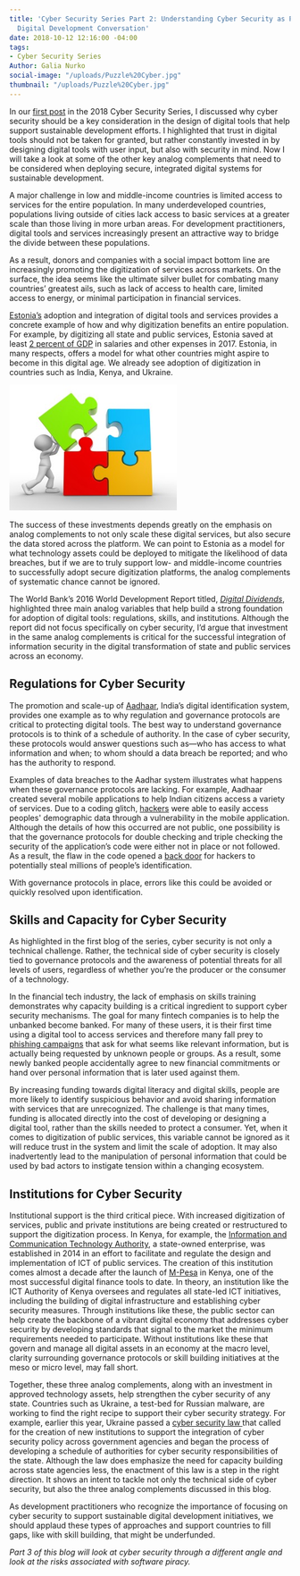 ```yaml
---
title: 'Cyber Security Series Part 2: Understanding Cyber Security as Part of the
  Digital Development Conversation'
date: 2018-10-12 12:16:00 -04:00
tags:
- Cyber Security Series
Author: Galia Nurko
social-image: "/uploads/Puzzle%20Cyber.jpg"
thumbnail: "/uploads/Puzzle%20Cyber.jpg"
---
```


In our [first post](https://dai-global-digital.com/cybersecurity-series-part-1-trust-is-why-cyber-security-matters-to-digital-development.html?utm_source=related-box) in the 2018 Cyber Security Series, I discussed why cyber security should be a key consideration in the design of digital tools that help support sustainable development efforts. I highlighted that trust in digital tools should not be taken for granted, but rather constantly invested in by designing digital tools with user input, but also with security in mind. Now I will take a look at some of the other key analog complements that need to be considered when deploying secure, integrated digital systems for sustainable development.

<!--more-->

A major challenge in low and middle-income countries is limited access to services for the entire population. In many underdeveloped countries, populations living outside of cities lack access to basic services at a greater scale than those living in more urban areas. For development practitioners, digital tools and services increasingly present an attractive way to bridge the divide between these populations.

As a result, donors and companies with a social impact bottom line are increasingly promoting the digitization of services across markets. On the surface, the idea seems like the ultimate silver bullet for combating many countries’ greatest ails, such as lack of access to health care, limited access to energy, or minimal participation in financial services.

[Estonia’s](https://www.newyorker.com/magazine/2017/12/18/estonia-the-digital-republic) adoption and integration of digital tools and services provides a concrete example of how and why digitization benefits an entire population. For example, by digitizing all state and public services, Estonia saved at least [2 percent of GDP](https://www.newyorker.com/magazine/2017/12/18/estonia-the-digital-republic) in salaries and other expenses in 2017. Estonia, in many respects, offers a model for what other countries might aspire to become in this digital age. We already see adoption of digitization in countries such as India, Kenya, and Ukraine.

![Puzzle Cyber.jpg](/uploads/Puzzle%20Cyber.jpg)

The success of these investments depends greatly on the emphasis on analog complements to not only scale these digital services, but also secure the data stored across the platform. We can point to Estonia as a model for what technology assets could be deployed to mitigate the likelihood of data breaches, but if we are to truly support low- and middle-income countries to successfully adopt secure digitization platforms, the analog complements of systematic chance cannot be ignored.

The World Bank’s 2016 World Development Report titled, *[Digital Dividends](http://documents.worldbank.org/curated/en/896971468194972881/pdf/102725-PUB-Replacement-PUBLIC.pdf)*, highlighted three main analog variables that help build a strong foundation for adoption of digital tools: regulations, skills, and institutions. Although the report did not focus specifically on cyber security, I’d argue that investment in the same analog complements is critical for the successful integration of information security in the digital transformation of state and public services across an economy.

## Regulations for Cyber Security

The promotion and scale-up of [Aadhaar](https://uidai.gov.in/about-uidai/about-uidai.html), India’s digital identification system, provides one example as to why regulation and governance protocols are critical to protecting digital tools. The best way to understand governance protocols is to think of a schedule of authority. In the case of cyber security, these protocols would answer questions such as—who has access to what information and when; to whom should a data breach be reported; and who has the authority to respond.

Examples of data breaches to the Aadhar system illustrates what happens when these governance protocols are lacking. For example, Aadhaar created several mobile applications to help Indian citizens access a variety of services. Due to a coding glitch, [hackers](https://www.firstpost.com/tech/news-analysis/aadhaar-security-breaches-here-are-the-major-untoward-incidents-that-have-happened-with-aadhaar-and-what-was-actually-affected-4300349.html) were able to easily access peoples' demographic data through a vulnerability in the mobile application. Although the details of how this occurred are not public, one possibility is that the governance protocols for double checking and triple checking the security of the application’s code were either not in place or not followed. As a result, the flaw in the code opened a [back door](https://www.firstpost.com/tech/business/twitter-user-highlights-potential-security-flaws-in-uidais-maadhaar-app-for-android-devices-user-data-could-be-compromised-4298719.html) for hackers to potentially steal millions of people’s identification.

With governance protocols in place, errors like this could be avoided or quickly resolved upon identification.

## Skills and Capacity for Cyber Security

As highlighted in the first blog of the series, cyber security is not only a technical challenge. Rather, the technical side of cyber security is closely tied to governance protocols and the awareness of potential threats for all levels of users, regardless of whether you’re the producer or the consumer of a technology.

In the financial tech industry, the lack of emphasis on skills training demonstrates why capacity building is a critical ingredient to support cyber security mechanisms. The goal for many fintech companies is to help the unbanked become banked. For many of these users, it is their first time using a digital tool to access services and therefore many fall prey to [phishing campaigns](http://www.cgap.org/blog/4-cyber-attacks-threaten-financial-inclusion) that ask for what seems like relevant information, but is actually being requested by unknown people or groups. As a result, some newly banked people accidentally agree to new financial commitments or hand over personal information that is later used against them.

By increasing funding towards digital literacy and digital skills, people are more likely to identify suspicious behavior and avoid sharing information with services that are unrecognized. The challenge is that many times, funding is allocated directly into the cost of developing or designing a digital tool, rather than the skills needed to protect a consumer. Yet, when it comes to digitization of public services, this variable cannot be ignored as it will reduce trust in the system and limit the scale of adoption. It may also inadvertently lead to the manipulation of personal information that could be used by bad actors to instigate tension within a changing ecosystem.

## Institutions for Cyber Security

Institutional support is the third critical piece. With increased digitization of services, public and private institutions are being created or restructured to support the digitization process. In Kenya, for example, the [Information and Communication Technology Authority](http://icta.go.ke/who-we-are/), a state-owned enterprise, was established in 2014 in an effort to facilitate and regulate the design and implementation of ICT of public services. The creation of this institution comes almost a decade after the launch of [M-Pesa](https://www.investopedia.com/terms/m/mpesa.asp) in Kenya, one of the most successful digital finance tools to date. In theory, an institution like the ICT Authority of Kenya oversees and regulates all state-led ICT initiatives, including the building of digital infrastructure and establishing cyber security measures. Through institutions like these, the public sector can help create the backbone of a vibrant digital economy that addresses cyber security by developing standards that signal to the market the minimum requirements needed to participate. Without institutions like these that govern and manage all digital assets in an economy at the macro level, clarity surrounding governance protocols or skill building initiatives at the meso or micro level, may fall short.

Together, these three analog complements, along with an investment in approved technology assets, help strengthen the cyber security of any state. Countries such as Ukraine, a test-bed for Russian malware, are working to find the right recipe to support their cyber security strategy. For example, earlier this year, Ukraine passed a [cyber security law ](https://www.kyivpost.com/ukraine-politics/112-ua-ukraines-cybersecurity-law-comes-effect.html)that called for the creation of new institutions to support the integration of cyber security policy across government agencies and began the process of developing a schedule of authorities for cyber security responsibilities of the state. Although the law does emphasize the need for capacity building across state agencies less, the enactment of this law is a step in the right direction. It shows an intent to tackle not only the technical side of cyber security, but also the three analog complements discussed in this blog.

As development practitioners who recognize the importance of focusing on cyber security to support sustainable digital development initiatives, we should applaud these types of approaches and support countries to fill gaps, like with skill building, that might be underfunded.

*Part 3 of this blog will look at cyber security through a different angle and look at the risks associated with software piracy.*